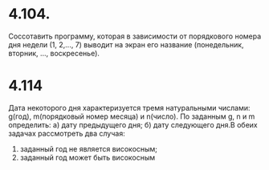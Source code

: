 # 4.104. 
Соссотавить программу, которая в зависимости от порядкового номера дня недели (1, 2,..., 7)
 выводит на экран его название (понедельник, вторник, ..., воскресенье).

# 4.114 
Дата некоторого дня характеризуется тремя натуральными числами: g(год), m(порядковый номер месяца) и n(число).
По заданным g, n и m определить:
а) дату предыдущего дня;
б) дату следующего дня.В обеих задачах рассмотреть два случая:
1) заданный год не является високосным;
2) заданный год может быть високосным 
